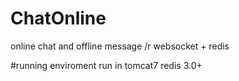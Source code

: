 # ChatOnline
online chat and offline message
/r websocket + redis

#running enviroment
run in
tomcat7 
redis 3.0+
